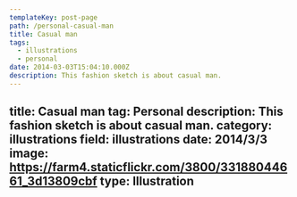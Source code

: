 ```yaml
---
templateKey: post-page
path: /personal-casual-man
title: Casual man
tags:
  - illustrations
  - personal
date: 2014-03-03T15:04:10.000Z
description: This fashion sketch is about casual man.
---
```


title: Casual man
tag: Personal
description: This fashion sketch is about casual man.
category: illustrations
field: illustrations
date: 2014/3/3
image: https://farm4.staticflickr.com/3800/33188044661_3d13809cbf
type: Illustration
---
